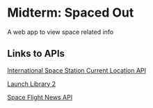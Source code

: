 # Midterm: Spaced Out
A web app to view space related info

## Links to APIs

[International Space Station Current Location API](http://open-notify.org/Open-Notify-API/ISS-Location-Now/)

[Launch Library 2](https://thespacedevs.com/llapi)

[Space Flight News API](https://github.com/spaceflightnewsapi/spaceflightnewsapi)

